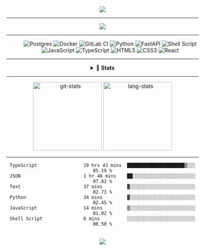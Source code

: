 <div align="center">
  <img src="https://readme-typing-svg.herokuapp.com?font=anonymous-pro&color=%2324F726&center=true&lines=Hi%2C+I'm+Stephan+Yorchenko;Backend+developer+at+Tochka">
</div>

<hr/>

<div align="center">
  <a href="https://t.me/StephanYorchenko">
    <img src="https://img.shields.io/badge/Telegram-2CA5E0?style=for-the-badge&logo=telegram&logoColor=white">
  </a>
</div>
<hr/>
<div align="center">
  <dl align="center">
     <dd>
      <img alt="Postgres" src="https://img.shields.io/badge/postgres-%23316192.svg?style=for-the-badge&logo=postgresql&logoColor=white">
      <img alt="Docker" src="https://img.shields.io/badge/docker-%230db7ed.svg?style=for-the-badge&logo=docker&logoColor=white">
      <img alt="GitLab CI" src="https://img.shields.io/badge/GitLabCI-%23181717.svg?style=for-the-badge&logo=gitlab&logoColor=white">
      <img alt="Python" src="https://img.shields.io/badge/python-3670A0?style=for-the-badge&logo=python&logoColor=ffdd54">
      <img alt="FastAPI" src="https://img.shields.io/badge/FastAPI-005571?style=for-the-badge&logo=fastapi">
      <img alt="Shell Script" src="https://img.shields.io/badge/shell_script-%23121011.svg?style=for-the-badge&logo=gnu-bash&logoColor=white">
    </dd>
    <dd>
      <img alt="JavaScript" src="https://img.shields.io/badge/javascript-%23323330.svg?style=for-the-badge&logo=javascript&logoColor=%23F7DF1E">
      <img alt="TypeScript" src="https://img.shields.io/badge/typescript-%23007ACC.svg?style=for-the-badge&logo=typescript&logoColor=white">
      <img alt="HTML5" src="https://img.shields.io/badge/html5-%23E34F26.svg?style=for-the-badge&logo=html5&logoColor=white">
      <img alt="CSS3" src="https://img.shields.io/badge/css3-%231572B6.svg?style=for-the-badge&logo=css3&logoColor=white">
      <img alt="React" src="https://img.shields.io/badge/react-%2320232a.svg?style=for-the-badge&logo=react&logoColor=%2361DAFB">
      </dd>
  </dl>
</div>
<hr/>

<div align="center">
  <details>
    <summary>💪 <strong>Stats</strong></summary>
      <img src="https://github.r2v.ch/codewars?user=StephanYorchenko&top_languages=true" alt="codewars stats">
  </details>
</div>
<hr/>
<div align="center">
<img height="180em" src="https://github-readme-stats.vercel.app/api?username=StephanYorchenko&show_icons=true&count_private=true&theme=gotham" alt="git-stats">
<img height="180em" src="https://github-readme-stats.vercel.app/api/top-langs/?username=StephanYorchenko&theme=gotham&layout=compact&q=4" alt="lang-stats">
</div>

<hr/>

<div align="center">
<!--START_SECTION:waka-->

```text
TypeScript                 19 hrs 43 mins  █████████████████████▒░░░   85.19 %
JSON                       1 hr 48 mins    ██░░░░░░░░░░░░░░░░░░░░░░░   07.82 %
Text                       37 mins         ▓░░░░░░░░░░░░░░░░░░░░░░░░   02.73 %
Python                     34 mins         ▓░░░░░░░░░░░░░░░░░░░░░░░░   02.45 %
JavaScript                 14 mins         ▒░░░░░░░░░░░░░░░░░░░░░░░░   01.02 %
Shell Script               6 mins          ░░░░░░░░░░░░░░░░░░░░░░░░░   00.50 %
```

<!--END_SECTION:waka-->
</div>

<br />
<div align="center">
  <img src="https://badges.pufler.dev/visits/StephanYorchenko/stephanyorchenko"/>
</div>
